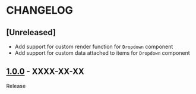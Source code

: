 # CHANGELOG

## [Unreleased]
- Add support for custom render function for `Dropdown` component
- Add support for custom data attached to items for `Dropdown` component

## [1.0.0](../../tree/1.0.0) - XXXX-XX-XX
Release
